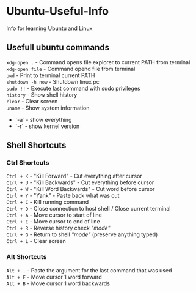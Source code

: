 # Ubuntu-Useful-Info
Info for learning Ubuntu and Linux
<h2>
Usefull ubuntu commands
</h2>
  
`xdg-open .` - Command opens file explorer to current PATH from terminal<br>
`xdg-open file` - Command opend file from terminal<br>
`pwd` - Print to terminal current PATH<br>
`shutdown -h now` - Shutdown linux pc<br>
`sudo !!` - Execute last command with sudo privileges<br>
`history` - Show shell history<br>
`clear` - Clear screen<br>
`uname` - Show system information
<ul>
  <li>`-a` - show everything</li>
  <li>`-r` - show kernel version</li>
</ul> 

<h2>Shell Shortcuts</h2>
<h3>Ctrl Shortcuts</h3>

`Ctrl + K` - "Kill Forward" - Cut everything after cursor<br>
`Ctrl + U` - "Kill Backwards" - Cut everything before cursor<br>
`Ctrl + W` - "Kill Word Backwards" - Cut word before cursor<br>
`Ctrl + Y` - "Yank" - Paste back what was cut<br>
`Ctrl + C` - Kill running command<br>
`Ctrl + D` - Close connection to host shell / Close current terminal<br>
`Ctrl + A` - Move cursor to start of line<br>
`Ctrl + E` - Move cursor to end of line<br>
`Ctrl + R` - Reverse history check <i>"mode"</i><br>
`Ctrl + G` - Return to shell <i>"mode"</i> (preserve anything typed)<br>
`Ctrl + L` - Clear screen<br>

<h3>Alt Shortcuts</h3>

`Alt + .` - Paste the argument for the last command that was used<br>
`Alt + F` - Move cursor 1 word forward<br>
`Alt + B` - Move cursor 1 word backwards<br>

